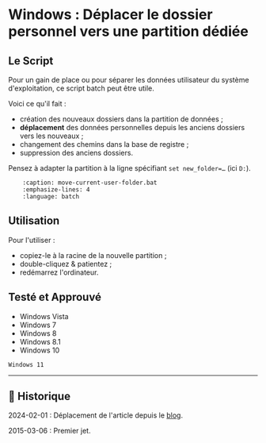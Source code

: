 # Windows : Déplacer le dossier personnel vers une partition dédiée

## Le Script

Pour un gain de place ou pour séparer les données utilisateur du système d'exploitation, ce script batch peut être utile.

Voici ce qu'il fait :

- création des nouveaux dossiers dans la partition de données ;
- **déplacement** des données personnelles depuis les anciens dossiers vers les nouveaux ;
- changement des chemins dans la base de registre ;
- suppression des anciens dossiers.

Pensez à adapter la partition à la ligne spécifiant `set new_folder=…` (ici `D:`).

```{literalinclude} snippets/deplacer-le-dossier-personnel-vers-une-partition-dediee.bat
    :caption: move-current-user-folder.bat
    :emphasize-lines: 4
    :language: batch
```

## Utilisation

Pour l'utiliser :

- copiez-le à la racine de la nouvelle partition ;
- double-cliquez & patientez ;
- redémarrez l'ordinateur.

## Testé et Approuvé

- Windows Vista
- Windows 7
- Windows 8
- Windows 8.1
- Windows 10

```{todo}
Windows 11
```

---

## 📜 Historique

2024-02-01
: Déplacement de l'article depuis le [blog](https://www.tiger-222.fr/?d=2015/03/06/10/49/14-deplacer-le-dossier-personnel-vers-une-partition-dediee).

2015-03-06
: Premier jet.
